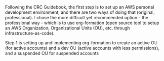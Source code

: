 Following the CRC Guidebook, the first step is to set up an AWS personal development environment, and there are two ways of doing that (original, professional).
I chose the more difficult yet recommended option - the professional way - which is to use org-formation (open source tool to setup an AWS Organization, Organizational Units (OU), etc. through infrastructure-as-code).

Step 1 is setting up and implementing org-formation to create an active OU (for active accounts) and a dev OU (active accounts with less permissions), and a suspended OU for suspended accounts
